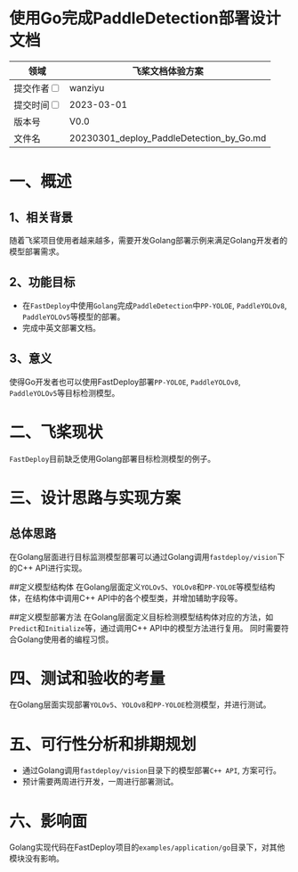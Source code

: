 # 使用Go完成PaddleDetection部署设计文档

| 领域                                                       | 飞桨文档体验方案                                     | 
|----------------------------------------------------------|----------------------------------------------|
| 提交作者<input type="checkbox" class="rowselector hidden">   | wanziyu                                      | 
| 提交时间<input type="checkbox" class="rowselector hidden">   | 2023-03-01                                   | 
| 版本号                                                      | V0.0                                         |  
| 文件名                                                      | 20230301_deploy_PaddleDetection_by_Go.md<br> | 

# 一、概述

## 1、相关背景

随着飞桨项目使用者越来越多，需要开发Golang部署示例来满足Golang开发者的模型部署需求。

## 2、功能目标
* 在`FastDeploy`中使用`Golang`完成`PaddleDetection`中`PP-YOLOE`, `PaddleYOLOv8`, `PaddleYOLOv5`等模型的部署。
* 完成中英文部署文档。

## 3、意义
使得Go开发者也可以使用FastDeploy部署`PP-YOLOE`, `PaddleYOLOv8`, `PaddleYOLOv5`等目标检测模型。

# 二、飞桨现状
`FastDeploy`目前缺乏使用Golang部署目标检测模型的例子。

# 三、设计思路与实现方案

## 总体思路
在Golang层面进行目标监测模型部署可以通过Golang调用`fastdeploy/vision`下的C++ API进行实现。

##定义模型结构体
在Golang层面定义`YOLOv5`、`YOLOv8`和`PP-YOLOE`等模型结构体，在结构体中调用C++ API中的各个模型类，并增加辅助字段等。

##定义模型部署方法
在Golang层面定义目标检测模型结构体对应的方法，如`Predict`和`Initialize`等，通过调用C++ API中的模型方法进行复用。 同时需要符合Golang使用者的编程习惯。

# 四、测试和验收的考量
在Golang层面实现部署`YOLOv5`、`YOLOv8`和`PP-YOLOE`检测模型，并进行测试。

# 五、可行性分析和排期规划
* 通过Golang调用`fastdeploy/vision`目录下的模型部署`C++ API`, 方案可行。
* 预计需要两周进行开发，一周进行部署测试。

# 六、影响面
Golang实现代码在FastDeploy项目的`examples/application/go`目录下，对其他模块没有影响。
